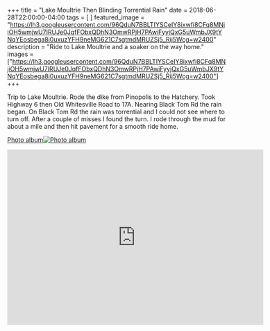 +++
title =  "Lake Moultrie Then Blinding Torrential Rain"
date = 2018-06-28T22:00:00-04:00
tags = [ ]
featured_image = "https://lh3.googleusercontent.com/96QduN7BBLTIYSCeIY8ixwfi8CFq8MNjiOH5wmjwU7IRUJe0JqfFObxQDhN3OmwRPjH7PAwiFyyjQxG5uWmbJX9tYNqYEosbega8i0uxuzYFH9neMG621C7sgtmdMRUZSj5_Rij5Wcg=w2400"
description = "Ride to Lake Moultrie and a soaker on the way home."
images = ["https://lh3.googleusercontent.com/96QduN7BBLTIYSCeIY8ixwfi8CFq8MNjiOH5wmjwU7IRUJe0JqfFObxQDhN3OmwRPjH7PAwiFyyjQxG5uWmbJX9tYNqYEosbega8i0uxuzYFH9neMG621C7sgtmdMRUZSj5_Rij5Wcg=w2400"]
+++

Trip to Lake Moultrie. Rode the dike from Pinopolis to the Hatchery. Took Highway 6 then Old Whitesville Road to 17A. Nearing Black Tom Rd the rain began. On Black Tom Rd the rain was torrential and I could not see where to turn off. After a couple of misses I found the turn. I rode through the mud for about a mile and then hit pavement for a smooth ride home.

[Photo album![Photo album](https://lh3.googleusercontent.com/a9JpaCB5qTKROqJNnVRc2KhCGHDiP4IJ6UGQo2DfczH5EnLQLxdm18dlID_UZ5JcozAL31Vg4zqTNQeCFipYMVTTkhqxeF6BWZ8mWXLGThUQjqcd0P9gSSbWFyIy_ZHmRRUWWiknG9Y=w2400)](https://photos.app.goo.gl/gosxW4KHUrwWQ12A7)

<iframe height='405' width='590' frameborder='0' allowtransparency='true' scrolling='no' src='https://www.strava.com/activities/1668867948/embed/63a6a48a770fcc945d662b6cd5d6e3f40d8c2c7c'></iframe>
